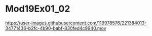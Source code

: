# Mod19Ex01_02

https://user-images.githubusercontent.com/119978576/221384013-34771436-b2fc-4b90-babf-830fed4c9940.mov

